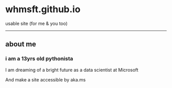 # whmsft.github.io
usable site (for me & you too)

<hr>

## about me

### i am a 13yrs old pythonista


I am dreaming of a bright future as a data scientist at Microsoft

And make a site accessible by aka.ms
